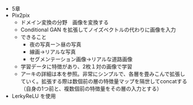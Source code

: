 - 5章
- Pix2pix
    - ドメイン変換の分野　画像を変換する
    - Conditional GAN を拡張してノイズベクトルの代わりに画像を入力
    - できること
        - 夜の写真ー＞昼の写真
        - 線画→リアルな写真
        - セグメンテーション画像→リアルな道路画像
    - 学習データに特徴があり、2枚１対の画像で学習
    - アーキの詳細は本を参照。非常にシンプルで、各層を畳みこんで拡張していく。拡張する際は数個前の層の特徴量マップを隔世してconcatする（自身の1つ前と、複数個前の特徴量をその層の入力とする）
- LerkyReLU を使用